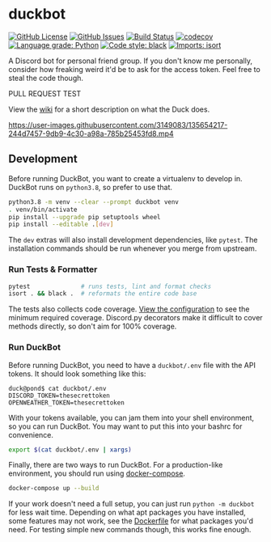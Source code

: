 # duckbot
[![GitHub License](https://img.shields.io/github/license/duck-dynasty/duckbot)](https://github.com/duck-dynasty/duckbot/blob/main/LICENSE)
[![GitHub Issues](https://img.shields.io/github/issues/duck-dynasty/duckbot)](https://github.com/duck-dynasty/duckbot/issues)
[![Build Status](https://img.shields.io/github/workflow/status/duck-dynasty/duckbot/DuckBot%20CI)](https://github.com/duck-dynasty/duckbot/actions/workflows/python-package.yml)
[![codecov](https://codecov.io/gh/duck-dynasty/duckbot/branch/main/graph/badge.svg?token=FX4DT5MWBW)](https://codecov.io/gh/duck-dynasty/duckbot)
[![Language grade: Python](https://img.shields.io/lgtm/grade/python/g/duck-dynasty/duckbot.svg?logo=lgtm&logoWidth=18)](https://lgtm.com/projects/g/duck-dynasty/duckbot/context:python)
[![Code style: black](https://img.shields.io/badge/code%20style-black-000000.svg)](https://github.com/psf/black)
[![Imports: isort](https://img.shields.io/badge/%20imports-isort-%231674b1?style=flat&labelColor=ef8336)](https://pycqa.github.io/isort/)

A Discord bot for personal friend group. If you don't know me personally, consider how freaking weird it'd be to ask for the access token. Feel free to steal the code though.

PULL REQUEST TEST

View the [wiki](https://github.com/duck-dynasty/duckbot/wiki) for a short description on what the Duck does.


https://user-images.githubusercontent.com/3149083/135654217-244d7457-9db9-4c30-a98a-785b25453fd8.mp4


## Development
Before running DuckBot, you want to create a virtualenv to develop in. DuckBot runs on `python3.8`, so prefer to use that.

```sh
python3.8 -m venv --clear --prompt duckbot venv
. venv/bin/activate
pip install --upgrade pip setuptools wheel
pip install --editable .[dev]
```

The `dev` extras will also install development dependencies, like `pytest`. The installation commands should be run whenever you merge from upstream.

### Run Tests & Formatter
```sh
pytest              # runs tests, lint and format checks
isort . && black .  # reformats the entire code base
```

The tests also collects code coverage. [View the configuration](https://github.com/duck-dynasty/duckbot/blob/main/pyproject.toml) to see the minimum required coverage. Discord.py decorators make it difficult to cover methods directly, so don't aim for 100% coverage.


### Run DuckBot
Before running DuckBot, you need to have a `duckbot/.env` file with the API tokens. It should look something like this:

```
duck@pond$ cat duckbot/.env
DISCORD_TOKEN=thesecrettoken
OPENWEATHER_TOKEN=thesecrettoken
```

With your tokens available, you can jam them into your shell environment, so you can run DuckBot. You may want to put this into your bashrc for convenience.
```sh
export $(cat duckbot/.env | xargs)
```

Finally, there are two ways to run DuckBot. For a production-like environment, you should run using [docker-compose](https://docs.docker.com/compose/).
```sh
docker-compose up --build
```

If your work doesn't need a full setup, you can just run `python -m duckbot` for less wait time. Depending on what apt packages you have installed, some features may not work, see the [Dockerfile](https://github.com/duck-dynasty/duckbot/blob/main/Dockerfile) for what packages you'd need. For testing simple new commands though, this works fine enough.
